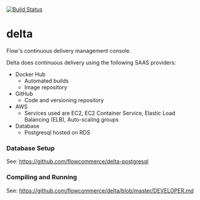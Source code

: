 [![Build Status](https://travis-ci.org/flowcommerce/delta.svg?branch=master)](https://travis-ci.org/flowcommerce/delta)

delta
=====

Flow's continuous delivery management console.

Delta does continuous delivery using the following SAAS providers:

- Docker Hub
    - Automated builds
    - Image repository
- GitHub
    - Code and versioning repository
- AWS
    - Services used are EC2, EC2 Container Service, Elastic Load Balancing (ELB), Auto-scaling groups
- Database
    - Postgresql hosted on RDS

### Database Setup

See: https://github.com/flowcommerce/delta-postgresql

### Compiling and Running

See: https://github.com/flowcommerce/delta/blob/master/DEVELOPER.md

